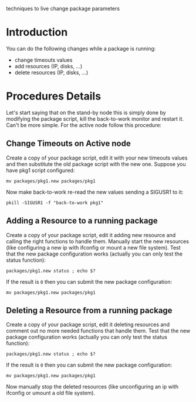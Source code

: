 techniques to live change package parameters

# Introduction #

You can do the following changes while a package is running:
  * change timeouts values
  * add resources (IP, disks, ...)
  * delete resources (IP, disks, ...)

# Procedures Details #

Let's start saying that on the stand-by node this is simply done by modifying the package script, kill the back-to-work monitor and restart it. Can't be more simple. For the active node follow this procedure:

## Change Timeouts on Active node ##

Create a copy of your package script, edit it with your new timeouts values and then substitute the old package script with the new one. Suppose you have pkg1 script configured:
```
mv packages/pkg1.new packages/pkg1
```

Now make back-to-work re-read the new values sending a SIGUSR1 to it:
```
pkill -SIGUSR1 -f "back-to-work pkg1"
```


## Adding a Resource to a running package ##

Create a copy of your package script, edit it adding new resource and calling the right functions to handle them. Manually start the new resources (like configuring a new ip with ifconfig or mount a new file system).
Test that the new package configuration works (actually you can only test the status function):
```
packages/pkg1.new status ; echo $?
```

If the result is `0` then you can submit the new package configuration:
```
mv packages/pkg1.new packages/pkg1
```

## Deleting a Resource from a running package ##

Create a copy of your package script, edit it deleting resources and comment out no more needed functions that handle them. Test that the new package configuration works (actually you can only test the status function):
```
packages/pkg1.new status ; echo $?
```

If the result is `0` then you can submit the new package configuration:
```
mv packages/pkg1.new packages/pkg1
```

Now manually stop the deleted resources (like unconfiguring an ip with ifconfig or umount a old file system).
